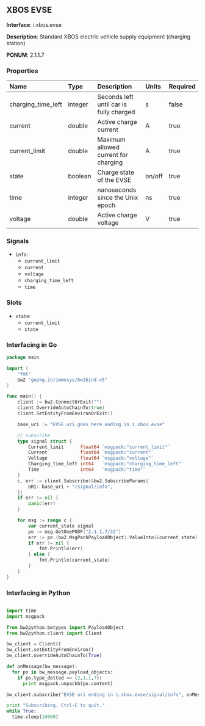 
## XBOS EVSE

**Interface**: i.xbos.evse

**Description**: Standard XBOS electric vehicle supply equipment (charging station)

**PONUM**: 2.1.1.7

### Properties

| **Name** | **Type** | **Description** | **Units** | **Required** |
| :------- | :------- | :-------------- | :-------- | :----------- |
| charging_time_left | integer | Seconds left until car is fully charged | s | false |
| current | double | Active charge current | A | true |
| current_limit | double | Maximum allowed current for charging | A | true |
| state | boolean | Charge state of the EVSE | on/off | true |
| time | integer | nanoseconds since the Unix epoch | ns | true |
| voltage | double | Active charge voltage | V | true |


### Signals
- `info`:
    - `current_limit`
    - `current`
    - `voltage`
    - `charging_time_left`
    - `time`
    


### Slots
- `state`:
    - `current_limit`
    - `state`
    


### Interfacing in Go

```go
package main

import (
	"fmt"
	bw2 "gopkg.in/immesys/bw2bind.v5"
)

func main() {
	client := bw2.ConnectOrExit("")
	client.OverrideAutoChainTo(true)
	client.SetEntityFromEnvironOrExit()

	base_uri := "EVSE uri goes here ending in i.xbos.evse"

	// subscribe
	type signal struct {
		Current_limit      float64 `msgpack:"current_limit"`
		Current            float64 `msgpack:"current"`
		Voltage            float64 `msgpack:"voltage"`
		Charging_time_left int64   `msgpack:"charging_time_left"`
		Time               int64   `msgpack:"time"`
	}
	c, err := client.Subscribe(&bw2.SubscribeParams{
		URI: base_uri + "/signal/info",
	})
	if err != nil {
		panic(err)
	}

	for msg := range c {
		var current_state signal
		po := msg.GetOnePODF("2.1.1.7/32")
		err := po.(bw2.MsgPackPayloadObject).ValueInto(&current_state)
		if err != nil {
			fmt.Println(err)
		} else {
			fmt.Println(current_state)
		}
	}
}
```
### Interfacing in Python

```python

import time
import msgpack

from bw2python.bwtypes import PayloadObject
from bw2python.client import Client

bw_client = Client()
bw_client.setEntityFromEnviron()
bw_client.overrideAutoChainTo(True)

def onMessage(bw_message):
  for po in bw_message.payload_objects:
    if po.type_dotted == (2,1,1,7):
      print msgpack.unpackb(po.content)

bw_client.subscribe("EVSE uri ending in i.xbos.evse/signal/info", onMessage)

print "Subscribing. Ctrl-C to quit."
while True:
  time.sleep(10000)
```
